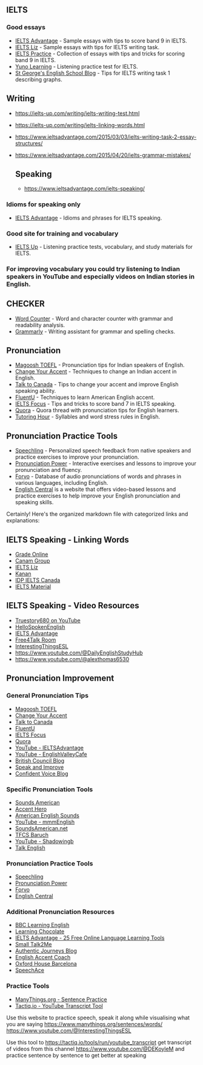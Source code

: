 ## IELTS

### Good essays

-   [IELTS Advantage](https://www.ieltsadvantage.com/2015/09/02/ielts-band-9-essay/) - Sample essays with tips to score band 9 in IELTS.
-   [IELTS Liz](https://ieltsliz.com/ielts-sample-essay/) - Sample essays with tips for IELTS writing task.
-   [IELTS Practice](https://www.ielts-practice.org/category/band-9-ielts-essays/) - Collection of essays with tips and tricks for scoring band 9 in IELTS.
-   [Yuno Learning](https://www.yunolearning.com/ielts/listening-practice-test/) - Listening practice test for IELTS.
-   [St George's English School Blog](http://www.stgeorges.co.uk/blog/tips-for-ielts-writing-task-1-describing-graphs) - Tips for IELTS writing task 1 describing graphs.

## Writing
- https://ielts-up.com/writing/ielts-writing-test.html
- https://ielts-up.com/writing/ielts-linking-words.html
- https://www.ieltsadvantage.com/2015/03/03/ielts-writing-task-2-essay-structures/
- https://www.ieltsadvantage.com/2015/04/20/ielts-grammar-mistakes/

  ## Speaking
  - https://www.ieltsadvantage.com/ielts-speaking/

### Idioms for speaking only

-   [IELTS Advantage](https://www.ieltsadvantage.com/2015/05/05/idioms-ielts-speaking/) - Idioms and phrases for IELTS speaking.
### Good site for training and vocabulary

-   [IELTS Up](https://ielts-up.com/listening/ielts-listening-practice.html) - Listening practice tests, vocabulary, and study materials for IELTS.

### For improving vocabulary you could try listening to Indian speakers in YouTube and especially videos on Indian stories in English.

## CHECKER

-   [Word Counter](https://wordcounter.io/) - Word and character counter with grammar and readability analysis.
-   [Grammarly](https://app.grammarly.com/ddocs/546413916) - Writing assistant for grammar and spelling checks.


## Pronunciation

-   [Magoosh TOEFL](https://magoosh.com/toefl/pronunciation-tips-for-indian-speakers-of-english/) - Pronunciation tips for Indian speakers of English.
-   [Change Your Accent](https://changeyouraccent.com/blogs/news/how-to-change-an-indian-accent) - Techniques to change an Indian accent in English.
-   [Talk to Canada](https://www.talktocanada.com/blog/5-pronunciation-tips-to-get-you-started-on-changing-your-accent-and-increase-your-english-speaking-ability) - Tips to change your accent and improve English speaking ability.
-   [FluentU](https://www.fluentu.com/blog/english/learn-american-english-accent/) - Techniques to learn American English accent.
-   [IELTS Focus](https://ieltsfocus.com/2018/10/09/band-7-ielts-speaking/) - Tips and tricks to score band 7 in IELTS speaking.
-   [Quora](https://qr.ae/pvfPa8) - Quora thread with pronunciation tips for English learners.
-   [Tutoring Hour](https://www.tutoringhour.com/lessons/grammar/syllables/#:~:text=The%20noun%20progress%20has%20its%20stress) - Syllables and word stress rules in English.

## Pronunciation Practice Tools

-   [Speechling](https://speechling.com/) - Personalized speech feedback from native speakers and practice exercises to improve your pronunciation.
-   [Pronunciation Power](https://pronunciationpower.com/) - Interactive exercises and lessons to improve your pronunciation and fluency.
-   [Forvo](https://forvo.com/) - Database of audio pronunciations of words and phrases in various languages, including English.
- [English Central](https://www.englishcentral.com/) is a website that offers video-based lessons and practice exercises to help improve your English pronunciation and speaking skills.

Certainly! Here's the organized markdown file with categorized links and explanations:

## IELTS Speaking - Linking Words

- [Grade Online](https://grade-online.com/ielts/blog/linking-words-for-ielts-speaking/)
- [Canam Group](https://www.canamgroup.com/blog/linking-words-for-ielts-speaking-word-list-tips)
- [IELTS Liz](https://ieltsliz.com/linking-words-for-ielts-speaking/)
- [Kanan](https://www.kanan.co/ielts/speaking/linking-words/)
- [IDP IELTS Canada](https://ielts.idp.com/canada/prepare/article-ielts-speaking-test-part-1)
- [IELTS Material](https://ieltsmaterial.com/linking-words-for-ielts-speaking/)

## IELTS Speaking - Video Resources

- [Truestory680 on YouTube](https://youtube.com/@Truestory680?si=phywaptM0LiPiM0t)
- [HelloSpokenEnglish](https://www.youtube.com/watch?v=QGfOAVpEHIE&ab_channel=HelloSpokenEnglish)
- [IELTS Advantage](https://www.youtube.com/redirect?event=video_description&redir_token=QUFFLUhqa3Q2TlBNTjJuRHhBSWc3SjBJd1d3Vi05b0cwd3xBQ3Jtc0tuUjBVV0c2bnpROVIwdWZVNGxSMWd6S3pIcm56aW9Fd24xMDk4ckMtT3NmX2IxSGVEQ3hPaDNtMnhnNFBVT2N2QkxhWUZGam1SRnFWUEg4Smp4QnNXWm9pZTVHRXFDWks4YVdiVUdSZ29VZ18zcWVwaw&q=https%3A%2F%2Fmy.ieltsadvantage.com%2F&v=V8hu68RwZY4)
- [Free4Talk Room](https://www.free4talk.com/room/A0bc8)
- [InterestingThingsESL](https://www.youtube.com/@InterestingThingsESL)
- https://www.youtube.com/@DailyEnglishStudyHub
- https://www.youtube.com/@alexthomas6530

## Pronunciation Improvement

### General Pronunciation Tips

- [Magoosh TOEFL](https://magoosh.com/toefl/pronunciation-tips-for-indian-speakers-of-english/)
- [Change Your Accent](https://changeyouraccent.com/blogs/news/how-to-change-an-indian-accent)
- [Talk to Canada](https://www.talktocanada.com/blog/5-pronunciation-tips-to-get-you-started-on-changing-your-accent-and-increase-your-english-speaking-ability)
- [FluentU](https://www.fluentu.com/blog/english/learn-american-english-accent/)
- [IELTS Focus](https://ieltsfocus.com/2018/10/09/band-7-ielts-speaking/)
- [Quora](https://qr.ae/pvfPa8)
- [YouTube - IELTSAdvantage](https://www.youtube.com/watch?v=RuvVc3Mdgvg&ab_channel=IELTSAdvantage)
- [YouTube - EnglishValleyCafe](https://www.youtube.com/watch?v=ehIx4Bs3298&ab_channel=EnglishValleyCafe)
- [British Council Blog](https://www.britishcouncil.in/blog/seven-simple-ways-improve-your-speaking-skills)
- [Speak and Improve](https://app.speakandimprove.com/)
- [Confident Voice Blog](https://www.confidentvoice.com/blog/i-sound-like-a-robot-when-i-speak-english/)

### Specific Pronunciation Tools

- [Sounds American](https://www.soundsamerican.net/)
- [Accent Hero](https://accenthero.com/app/lesson/the-role-of-word-stress/ready/english/american)
- [American English Sounds](https://www.americanenglishsounds.net/)
- [YouTube - mmmEnglish](https://www.youtube.com/watch?v=Ft17a7tyjMM&ab_channel=mmmEnglish)
- [SoundsAmerican.net](https://soundsamerican.net/)
- [TFCS Baruch](https://tfcs.baruch.cuny.edu/)
- [YouTube - Shadowingb](https://www.youtube.com/@shadowingb)
- [Talk English](https://www.talkenglish.com/)

### Pronunciation Practice Tools

- [Speechling](https://speechling.com/)
- [Pronunciation Power](https://pronunciationpower.com/)
- [Forvo](https://forvo.com/)
- [English Central](https://www.englishcentral.com/)

### Additional Pronunciation Resources

- [BBC Learning English](https://www.bbc.co.uk/learningenglish/)
- [Learning Chocolate](https://learningchocolate.com/)
- [IELTS Advantage - 25 Free Online Language Learning Tools](https://www.ieltsadvantage.com/2015/04/08/25-free-online-language-learning-tools/)
- [Small Talk2Me](https://app.smalltalk2.me/)
- [Authentic Journeys Blog](https://blog.authenticjourneys.info/2014/04/stop-robotic-speaking.html)
- [English Accent Coach](https://www.englishaccentcoach.com/)
- [Oxford House Barcelona](https://oxfordhousebcn.com/en/5-powerful-tools-to-perfect-your-pronunciation/)
- [SpeechAce](https://app.speechace.co/placement/course/1/quiz/1/1)

### Practice Tools

- [ManyThings.org - Sentence Practice](https://www.manythings.org/sentences/words/)
- [Tactiq.io - YouTube Transcript Tool](https://tactiq.io/tools/run/youtube_transcript)




Use this website to practice speech, speak it along while visualising what you are saying
https://www.manythings.org/sentences/words/
https://www.youtube.com/@InterestingThingsESL

Use this tool to https://tactiq.io/tools/run/youtube_transcript  get transcript of  videos from this channel https://www.youtube.com/@DEKoyleM and practice sentence by sentence to get better at speaking

